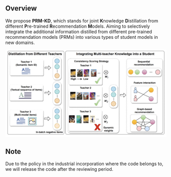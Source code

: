 ## Overview

We propose **PRM-KD**, which stands for joint **K**nowledge **D**istillation from different **P**re-trained **R**ecommendation **M**odels. Aiming to selectively integrate the additional information distilled from different pre-trained recommendation models (PRMs) into various types of student models in new domains.


![](asset/model.png)


## Note
Due to the policy in the industrial incorporation where the code belongs to, we will release the code after the reviewing period.
